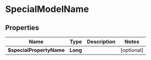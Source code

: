 
# SpecialModelName

## Properties
Name | Type | Description | Notes
------------ | ------------- | ------------- | -------------
**$specialPropertyName** | **Long** |  |  [optional]



